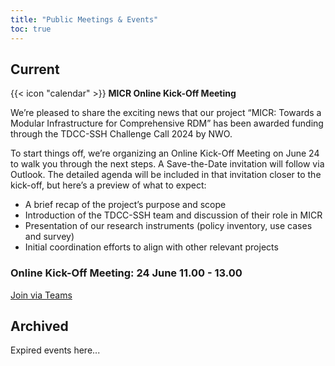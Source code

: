 ```yaml
---
title: "Public Meetings & Events"
toc: true
---
```


## Current 
{{< icon "calendar" >}} **MICR Online Kick-Off Meeting**

We’re pleased to share the exciting news that our project “MICR: Towards a Modular Infrastructure for Comprehensive RDM” has been awarded funding through the TDCC-SSH Challenge Call 2024 by NWO. 

To start things off, we’re organizing an Online Kick-Off Meeting on June 24 to walk you through the next steps. A Save-the-Date invitation will follow via Outlook. The detailed agenda will be included in that invitation closer to the kick-off, but here’s a preview of what to expect: 

* A brief recap of the project’s purpose and scope 
* Introduction of the TDCC-SSH team and discussion of their role in MICR 
* Presentation of our research instruments (policy inventory, use cases and survey) 
* Initial coordination efforts to align with other relevant projects

### Online Kick-Off Meeting: 24 June 11.00 - 13.00 
<a href="https://teams.microsoft.com/l/meetup-join/19%3ameeting_MWJiNmU0NGYtODJjYi00NDc5LTk3NTEtZDdiZjIyMThhZjhh%40thread.v2/0?context=%7b%22Tid%22%3a%22a0f1cacd-618c-4403-b945-76fb3d6874e5%22%2c%22Oid%22%3a%2280d986c5-6780-4ccd-955e-7a0bf3f08e5a%22%7d">Join via Teams</a>

## Archived
Expired events here...
